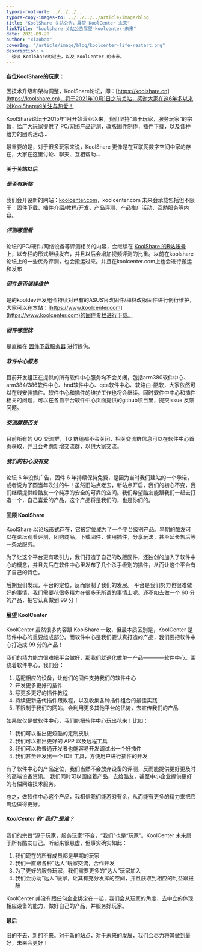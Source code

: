 ```yaml
---
typora-root-url: ../../../..
typora-copy-images-to: ../../../../article/image/blog
title: "KoolShare 关站公告，展望 KoolCenter 未来"
linkTitle: "koolshare-关站公告展望-koolcenter-未来"
date: 2021-09-20
author: "xiaobao"
coverImg: "/article/image/blog/koolcenter-life-restart.png"
description: >
  谈谈 KoolShare的过去，以及 KoolCenter 的未来。
---
```


#### 各位KoolShare的玩家：

因技术升级和架构调整，KoolShare论坛，即：[https://koolshare.cn](https://koolshare.cn)，将于2021年10月1日之前关站，感谢大家在这6年多以来对KoolShare的关注与热爱！

KoolShare论坛于2015年1月开始营业以来，我们坚持“源于玩家，服务玩家”的宗旨，给广大玩家提供了 PC/网络产品评测，改版固件制作，插件下载，以及各种给力的团购活动...

最重要的是，对于很多玩家来说，KoolShare 更像是在互联网数字空间中家的存在，大家在这里讨论、聊天、互相帮助...

#### 关于关站以后

##### 是否有新站
我们会开设新的网站：[koolcenter.com](https://www.koolcenter.com)，koolcenter.com 未来会承载包括但不限于：固件下载、插件介绍/教程/开发、产品评测、产品推广活动、互助服务等内容。

##### 评测哪里看
论坛的PC/硬件/网络设备等评测相关的内容，会继续在 [KoolShare 的B站账号](https://space.bilibili.com/526791526) 上，以专栏的形式继续发布，并且以后会增加视频评测的比重。以前在koolshare论坛上的一些优秀评测，也会搬运过来。并且在koolcenter.com上也会进行搬运和发布

##### 固件是否继续维护
是的kooldev开发组会持续对已有的ASUS官改固件/梅林改版固件进行例行维护，大家可以在本站：[https://www.koolcenter.com](https://www.koolcenter.com)的固件专栏进行下载。

##### 固件哪里找
是直接在 [固件下载服务器](https://fw.koolcenter.com/) 进行提供。

##### 软件中心服务
目前开发组正在提供的所有软件中心服务均不会关闭，包括arm380软件中心、arm384/386软件中心、hnd软件中心、qca软件中心、软路由-酷软，大家依然可以在线安装插件。软件中心和插件的维护工作也将会继续。同时软件中中心和插件相关的问题，可以在各自平台软件中心页面提供的github项目里，提交issue 反馈问题。

##### 交流群是否关
目前所有的 QQ 交流群，TG 群组都不会关闭，相关交流群信息可以在软件中心首页获取，并且会考虑新增交流群，以供大家交流。

##### 我们的初心没有变
论坛 6 年没做广告，固件 6 年持续保持免费，是因为当时我们建站的一个承诺，或者说为了圆当年吹过的牛！虽然旧站点老去，新站点开启，我们的初心不变，我们继续提供给酷友一个纯净的安全的可靠的空间。我们希望酷友能跟我们一起去打造一个，自己喜爱的产品，这个产品将是我们的，也是你们的。

#### 回顾 KoolShare

KoolShare 以论坛形式存在，它被定位成为了一个平台级别产品。早期的酷友可以在论坛观看评测，团购商品，下载固件，使用插件，分享玩法，甚至延长售后等一条龙服务。

为了让这个平台更有吸引力，我们打造了自己的改版固件，还独创的加入了软件中心的概念，并且先后在软件中心里发布了几个杀手级别的插件，从而让这个平台有了自己的特色。

后期我们发现，平台的定位，反而限制了我们的发展。
平台是我们努力也很难做好的事情，我们需要花很多精力在很多无所谓的事情上呢。还不如去做一个 60 分的产品，把它认真做到 99 分！

#### 展望 KoolCenter

KoolCenter 虽然很多内容跟 KoolShare 一致，但最本质区别是，KoolCenter 是软件中心的重要组成部分。而软件中心是我们要认真打造的产品，我们要把软件中心打造成 99 分的产品！

我们的精力能力很难把平台做好，那我们就退化做单一产品————软件中心。围绕着软件中心，我们会：
1. 适配相应的设备，让他们的固件支持我们的软件中心
2. 开发更多更好的插件
3. 写更多更好的插件教程
4. 持续更新迭代插件跟教程，以及收集各种插件组合的最佳实践
5. 不限制于我们的网站，会利用更多其他平台的优势，去宣传我们的产品

如果仅仅是做软件中心，我们能把软件中心玩出花来！比如：
1. 我们可以推出更炫酷的定制皮肤
2. 我们可以推出更好的 APP 以及远程工具
3. 我们可以教普通开发者也能容易开发调试出一个好插件
4. 我们甚至开发出一个 IDE 工具，方便用户进行插件的开发

有了软件中心的产品定位，我们当然不会放弃设备的评测，反而能提供更好更及时的高端设备资讯。
我们同时可以围绕着产品，去给酷友，甚至中小企业提供更好的有偿网络技术服务。

总之，做软件中心这个产品，我相信我们能游刃有余，从而能有更多的精力来把它周边做得更好。

##### KoolCenter 的“我们”是谁？

我们的宗旨“源于玩家，服务玩家“不变，“我们”也是“玩家”。KoolCenter 未来属于所有酷友自己。听起来很悬虚，但事实确实如此：
1. 我们现在的所有成员都是早期的玩家
2. 我们一直跟各种”达人“玩家交流，合作开发
3. 为了更好的服务玩家，我们需要更多的“达人”玩家加入
4. 我们会协助“达人”玩家，让其有充分发挥的空间，并且获取到相应的利益跟报酬

KoolCenter 并没有跟任何企业绑定在一起，我们会从玩家的角度，去中立的体现相应设备的能力，做好自己的产品，并服务好玩家。

#### 最后
旧的不去，新的不来。对于新的站点，对于未来的发展，我们会尽力将其做到最好，未来会更好！

